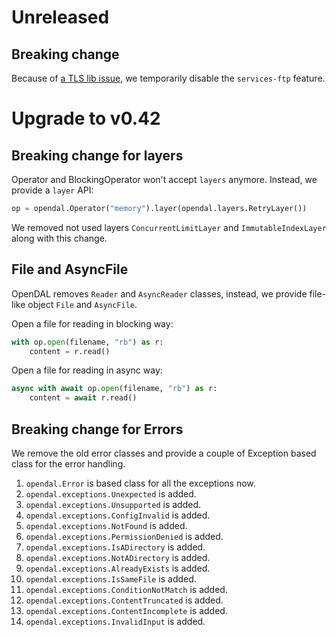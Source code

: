 # Unreleased

## Breaking change

Because of [a TLS lib issue](https://github.com/apache/incubator-opendal/issues/3650), we temporarily disable the `services-ftp` feature.


# Upgrade to v0.42

## Breaking change for layers

Operator and BlockingOperator won't accept `layers` anymore. Instead, we provide a `layer` API:

```python
op = opendal.Operator("memory").layer(opendal.layers.RetryLayer())
```

We removed not used layers `ConcurrentLimitLayer` and `ImmutableIndexLayer` along with this change.

## File and AsyncFile

OpenDAL removes `Reader` and `AsyncReader` classes, instead, we provide file-like object `File` and `AsyncFile`.

Open a file for reading in blocking way:

```python
with op.open(filename, "rb") as r:
    content = r.read()
```

Open a file for reading in async way:

```python
async with await op.open(filename, "rb") as r:
    content = await r.read()
```

## Breaking change for Errors

We remove the old error classes and provide a couple of Exception based class for the error handling.

1. `opendal.Error` is based class for all the exceptions now.
2. `opendal.exceptions.Unexpected` is added.
3. `opendal.exceptions.Unsupported` is added.
4. `opendal.exceptions.ConfigInvalid` is added.
5. `opendal.exceptions.NotFound` is added.
6. `opendal.exceptions.PermissionDenied` is added.
7. `opendal.exceptions.IsADirectory` is added.
8. `opendal.exceptions.NotADirectory` is added.
9. `opendal.exceptions.AlreadyExists` is added.
10. `opendal.exceptions.IsSameFile` is added.
11. `opendal.exceptions.ConditionNotMatch` is added.
12. `opendal.exceptions.ContentTruncated` is added.
13. `opendal.exceptions.ContentIncomplete` is added.
14. `opendal.exceptions.InvalidInput` is added.
